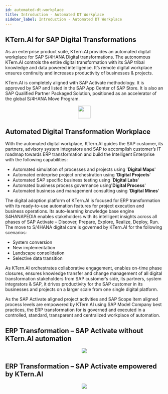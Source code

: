 ```yaml
---
id: automated-dt-workplace
title: Introduction - Automated DT Workplace
sidebar_label: Introduction - Automated DT Workplace
---
```


## KTern.AI for SAP Digital Transformations

As an enterprise product suite, KTern.AI provides an automated digital workplace for SAP S/4HANA Digital transformations. The autonomous KTern.AI controls the entire digital transformation with its SAP tribal knowledge and data powered intelligence. It’s remote digital workplace ensures continuity and increases productivity of businesses & projects.

KTern.AI is completely aligned with SAP Activate methodology. It is approved by SAP and listed in the SAP App Center of SAP Store. It is also an SAP Qualified Partner Packaged Solution, positioned as an accelerator of the global S/4HANA Move Program.

<center> 
<img src = "https://storage.googleapis.com/ktern-public-files/product-documentation/sap-app-center.png" height = "40 px">
</center>

## Automated Digital Transformation Workplace

With the automated digital workplace, KTern.AI guides the SAP customer, its partners, advisory system integrators and SAP to accomplish customer’s IT roadmap towards ERP transformation and build the Intelligent Enterprise with the following capabilities:

- Automated simulation of processes and projects using '**Digital Maps**'
- Automated enterprise project orchestration using '**Digital Projects**'
- Automated SAP specific business testing using '**Digital Labs**'
- Automated business process governance using'**Digital Process**'
- Automated business and management consulting using '**Digital Mines**'

The digital adoption platform of KTern.AI is focused for ERP transformation with its ready-to-use automation features for project execution and business operations. Its auto-learning knowledge base engine S4HANAPEDIA enables stakeholders with its intelligent insights across all phases of SAP Activate – Discover, Prepare, Explore, Realize, Deploy, Run. The move to S/4HANA digital core is governed by KTern.AI for the following scenarios:

- System conversion
- New implementation
- Landscape consolidation
- Selective data transition

As KTern.AI orchestrates collaborative engagement, enables on-time phase closures, ensures knowledge transfer and change management of all digital transformation stakeholders from SAP customer’s side, its partners, system integrators & SAP, it drives productivity for the SAP customer in its businesses and projects on a larger scale from one single digital platform.

As the SAP Activate aligned project activities and SAP Scope Item aligned process levels are empowered by KTern.AI using SAP Model Company best practices, the ERP transformation for is governed and executed in a controlled, standard, transparent and centralized workplace of automation.

## **ERP Transformation – SAP Activate without KTern.AI automation**

<center>
<img src = "https://storage.googleapis.com/ktern-public-files/product-documentation/erp-without-ktern-ai.png">
</center>

## **ERP Transformation – SAP Activate empowered by KTern.AI**

<center>
<img src = "https://storage.googleapis.com/ktern-public-files/product-documentation/erp-with-ktern-ai.png">
</center>
